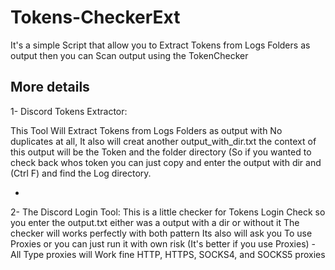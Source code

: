 # Tokens-CheckerExt
It's a simple Script that allow you to Extract Tokens from Logs Folders as output then you can Scan output using the TokenChecker

More details 
------------
1-  Discord Tokens Extractor:

 This Tool Will Extract Tokens from Logs Folders as output with No duplicates at all, It also will creat another output_with_dir.txt the context of this output will be the Token and the folder directory
 (So if you wanted to check back whos token you can just copy and enter the output with dir and (Ctrl F) and find the Log directory.

-

2-  The Discord Login Tool: This is a little checker for Tokens Login Check so you enter the output.txt either was a output with a dir or without it The checker will works perfectly with both pattern
Its also will ask you To use Proxies or you can just run it with own risk (It's better if you use Proxies) - All Type proxies will Work fine HTTP, HTTPS, SOCKS4, and SOCKS5 proxies
  



    


